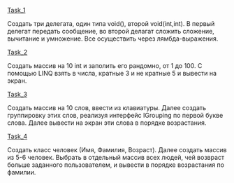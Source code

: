 [Task_1](https://github.com/nomadpyn/CSharp_Lessons/tree/master/11.%20Lambda%20%26%20LINQ/Task_1)

 Создать три делегата, один типа void(), второй void(int,int). В первый делегат передать сообщение, во второй делагат сложить сложение, вычитание и умножение. Все осуществить через лямбда-выражения.

[Task_2](https://github.com/nomadpyn/CSharp_Lessons/tree/master/11.%20Lambda%20%26%20LINQ/Task_2)

 Создать массив на 10 int и заполить его рандомно, от 1 до 100. С помощью LINQ взять в числа, кратные 3 и не кратные 5 и вывести на экран.

[Task_3](https://github.com/nomadpyn/CSharp_Lessons/tree/master/11.%20Lambda%20%26%20LINQ/Task_3)

 Создать массив на 10 слов, ввести из клавиатуры. Далее создать группировку этих слов, реализуя интерфейс IGrouping по первой букве слова. Далее вывести на экран эти слова в порядке возрастания.

[Task_4](https://github.com/nomadpyn/CSharp_Lessons/tree/master/11.%20Lambda%20%26%20LINQ/Task_4)

 Создать класс человек (Имя, Фамилия, Возраст). Далее создать массив из 5-6 человек. Выбрать в отдельный массив всех людей, чей возвраст больше заданного пользователем, и вывести в порядке возрастания по фамилии.